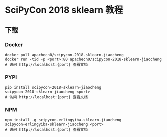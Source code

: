 # SciPyCon 2018 sklearn 教程

## 下载

### Docker

```
docker pull apachecn0/scipycon-2018-sklearn-jiaocheng
docker run -tid -p <port>:80 apachecn0/scipycon-2018-sklearn-jiaocheng
# 访问 http://localhost:{port} 查看文档
```

### PYPI

```
pip install scipycon-2018-sklearn-jiaocheng
scipycon-2018-sklearn-jiaocheng <port>
# 访问 http://localhost:{port} 查看文档
```

### NPM

```
npm install -g scipycon-erlingyiba-sklearn-jiaocheng
scipycon-erlingyiba-sklearn-jiaocheng <port>
# 访问 http://localhost:{port} 查看文档
```